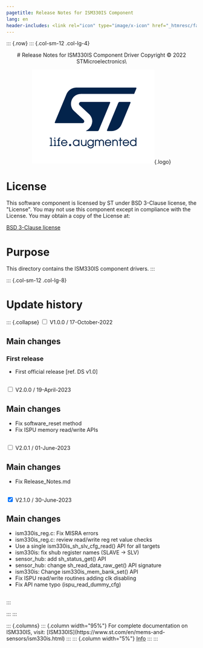 ```yaml
---
pagetitle: Release Notes for ISM330IS Component
lang: en
header-includes: <link rel="icon" type="image/x-icon" href="_htmresc/favicon.png" />
---
```


::: {.row}
::: {.col-sm-12 .col-lg-4}

<center>
# Release Notes for ISM330IS Component Driver
Copyright &copy; 2022 STMicroelectronics\

[![ST logo](_htmresc/st_logo_2020.png)](https://www.st.com){.logo}
</center>

# License

This software component is licensed by ST under BSD 3-Clause license, the "License".
You may not use this component except in compliance with the License. You may obtain a copy of the License at:

[BSD 3-Clause license](https://opensource.org/licenses/BSD-3-Clause)

# Purpose

This directory contains the ISM330IS component drivers.
:::

::: {.col-sm-12 .col-lg-8}
# Update history

::: {.collapse}
<input type="checkbox" id="collapse-section1" aria-hidden="true">
<label for="collapse-section1" aria-hidden="true">V1.0.0 / 17-October-2022</label>
<div>

## Main changes

### First release

- First official release [ref. DS v1.0]

##

</div>

<input type="checkbox" id="collapse-section2" aria-hidden="true">
<label for="collapse-section2" aria-hidden="true">V2.0.0 / 19-April-2023</label>
<div>

## Main changes

- Fix software_reset method
- Fix ISPU memory read/write APIs

##

</div>

<input type="checkbox" id="collapse-section3" aria-hidden="true">
<label for="collapse-section3" aria-hidden="true">V2.0.1 / 01-June-2023</label>
<div>

## Main changes

- Fix Release_Notes.md

##

</div>

<input type="checkbox" id="collapse-section4" checked aria-hidden="true">
<label for="collapse-section4" aria-hidden="true">V2.1.0 / 30-June-2023</label>
<div>

## Main changes

- ism330is_reg.c: Fix MISRA errors
- ism330is_reg.c: review read/write reg ret value checks
- Use a single ism330is_sh_slv_cfg_read() API for all targets
- ism330is: fix shub register names (SLAVE -> SLV)
- sensor_hub: add sh_status_get() API
- sensor_hub: change sh_read_data_raw_get() API signature
- ism330is: Change ism330is_mem_bank_set() API
- Fix ISPU read/write routines adding clk disabling
- Fix API name typo (ispu_read_dummy_cfg)

##

</div>
:::

:::
:::

<footer class="sticky">
::: {.columns}
::: {.column width="95%"}
For complete documentation on ISM330IS,
visit:
[ISM330IS](https://www.st.com/en/mems-and-sensors/ism330is.html)
:::
::: {.column width="5%"}
<abbr title="Based on template cx566953 version 2.0">Info</abbr>
:::
:::
</footer>

